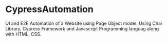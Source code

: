 # CypressAutomation

UI and E2E Automation of a Website using Page Object model.
Using Chai Library, Cypress Framework and Javascript Programming languag along with HTML, CSS. 
